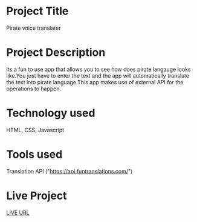  # Project Title

Pirate voice translater 

 # Project Description

 Its a fun to use app that allows you to see how does pirate langauge looks like.You just have to enter the text and the app will automatically translate the text into pirate language.This app makes use of external API for the operations to happen.

 # Technology used

 HTML, CSS, Javascript

  # Tools used

  Translation API ("https://api.funtranslations.com/")


  # Live Project

  [LIVE URL](https://pirate-translator-neog.netlify.app/)
